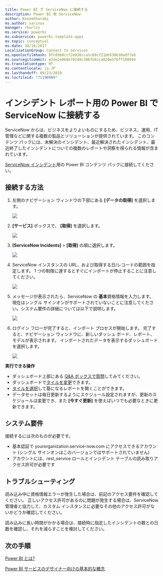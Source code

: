 ```yaml
---
title: Power BI で ServiceNow に接続する
description: Power BI 用 ServiceNow
author: KesemSharabi
ms.author: sarinas
manager: rkarlin
ms.service: powerbi
ms.subservice: powerbi-template-apps
ms.topic: conceptual
ms.date: 10/16/2017
LocalizationGroup: Connect to services
ms.openlocfilehash: 9fc0360ccf2e036cca1c68cf21bb538b30adf7e6
ms.sourcegitcommit: e2de2e8b8e78240c306fe6cca820e5f6ff188944
ms.translationtype: HT
ms.contentlocale: ja-JP
ms.lasthandoff: 09/23/2019
ms.locfileid: "71190999"
---
```

# <a name="connect-to-servicenow-with-power-bi-for-incident-reporting"></a>インシデント レポート用の Power BI で ServiceNow に接続する
ServiceNow からは、ビジネスをよりよいものにするため、ビジネス、運用、IT 管理などに関する複数の製品とソリューションが提供されています。 このコンテンツ パックには、未解決のインシデント、最近解決されたインシデント、最近終了したインシデントについての複数のレポートや洞察を得られる情報が含まれています。  

[ServiceNow インシデント](https://app.powerbi.com/getdata/services/servicenow)用の Power BI コンテンツ パックに接続してください。

## <a name="how-to-connect"></a>接続する方法
1. 左側のナビゲーション ウィンドウの下部にある **[データの取得]** を選択します。
   
   ![](media/service-connect-to-servicenow/pbi_getdata.png) 
2. **[サービス]** ボックスで、 **[取得]** を選択します。
   
   ![](media/service-connect-to-servicenow/pbi_getservices.png) 
3. **[ServiceNow Incidents]** \> **[取得]** の順に選択します。
   
   ![](media/service-connect-to-servicenow/connect.png)
4. ServiceNow インスタンスの URL、および取得する日/レコードの範囲を指定します。 1 つの制限に達するとすぐにインポートが停止することに注意してください。
   
   ![](media/service-connect-to-servicenow/params.png)
5. メッセージが表示されたら、ServiceNow の **基本**資格情報を入力します。 現在はシングル サインオンがサポートされていないことに注意してください。システム要件の詳細については以下で説明します。
   
   ![](media/service-connect-to-servicenow/creds.png)
6. ログイン フローが完了すると、インポート プロセスが開始します。 完了すると、ナビゲーション ウィンドウに、新しいダッシュ ボード、レポート、モデルが表示されます。 インポートされたデータを表示するダッシュボードを選択します。
   
    ![](media/service-connect-to-servicenow/dashboard.png)

**実行できる操作**

* ダッシュボード上部にある [Q&A ボックスで質問](consumer/end-user-q-and-a.md)してみてください。
* ダッシュボードで[タイルを変更](service-dashboard-edit-tile.md)できます。
* [タイルを選択](consumer/end-user-tiles.md)して基になるレポートを開くことができます。
* データセットは毎日更新するようにスケジュール設定されますが、更新のスケジュールは変更でき、また **[今すぐ更新]** を使えばいつでも必要なときに更新できます。

## <a name="system-requirements"></a>システム要件
接続するには次のものが必要です。  

* 基本認証で yourorganization.service-now.com にアクセスできるアカウント (シングル サインオンはこのバージョンではサポートされていません)  
* アカウントには、rest_service ロールとインシデント テーブルの読み取りアクセス許可が必要です  

## <a name="troubleshooting"></a>トラブルシューティング
読み込み中に資格情報エラーが発生した場合は、前記のアクセス要件を確認してください。 正しいアクセス許可があるのに問題が発生する場合は、ServiceNow 管理者と協力して、カスタム インスタンスに必要なその他のアクセス許可がないかどうか確認してください。

読み込みに長い時間がかかる場合は、接続時に指定したインシデントの数との日数を確認し、それを減らすことを検討してください。

## <a name="next-steps"></a>次の手順
[Power BI とは?](power-bi-overview.md)

[Power BI サービスのデザイナー向けの基本的な概念](service-basic-concepts.md)

